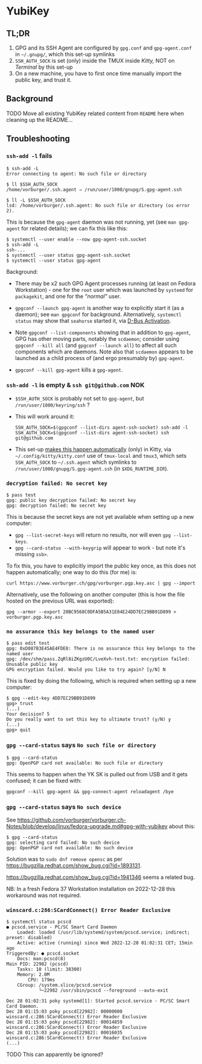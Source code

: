 # YubiKey

## TL;DR

1. GPG and its SSH Agent are configured by `gpg.conf` and `gpg-agent.conf` in `~/.gnupg/`, which this set-up symlinks
2. `SSH_AUTH_SOCK` is set (only) inside the TMUX inside _Kitty,_ NOT on _Terminal_ by this set-up
3. On a new machine, you have to first once time manually import the public key, and trust it.

## Background

TODO Move all existing YubiKey related content from `README` here when cleaning up the README...

## Troubleshooting

### `ssh-add -l` fails

    $ ssh-add -L
    Error connecting to agent: No such file or directory

    $ ll $SSH_AUTH_SOCK
    /home/vorburger/.ssh.agent ⇒ /run/user/1000/gnupg/S.gpg-agent.ssh

    $ ll -L $SSH_AUTH_SOCK
    lsd: /home/vorburger/.ssh.agent: No such file or directory (os error 2).

This is because the `gpg-agent` daemon was not running, yet (see `man gpg-agent` for related details); we can fix this like this:

    $ systemctl --user enable --now gpg-agent-ssh.socket
    $ ssh-add -L
    ssh-...
    $ systemctl --user status gpg-agent-ssh.socket
    $ systemctl --user status gpg-agent

Background:

* There may be x2 such GPG Agent processes running (at least on Fedora Workstation) - one for the `root` user which was launched by `systemd` for `packagekit`, and one for the _"normal"_ user.

* `gpgconf --launch gpg-agent` is another way to explicitly start it (as a daemon); see `man gpgconf` for background.  Alternatively, `systemctl status` may show that `seahorse` started it, via [D-Bus Activation](https://wiki.gnome.org/HowDoI/DBusApplicationLaunching).

* Note `gpgconf --list-components` showing that in addition to `gpg-agent`, GPG has other moving parts, notably the `scdaemon`; consider using `gpgconf --kill all` (and `gpgconf --launch all`) to affect all such components which are daemons. Note also that `scdaemon` appears to be launched as a child process of (and ergo presumably by) `gpg-agent`.

* `gpgconf --kill gpg-agent` kills a `gpg-agent`.

### `ssh-add -l` is empty & `ssh git@github.com` NOK

* `$SSH_AUTH_SOCK` is probably not set to `gpg-agent`, but `/run/user/1000/keyring/ssh` ?
* This will work around it:

      SSH_AUTH_SOCK=$(gpgconf --list-dirs agent-ssh-socket) ssh-add -l
      SSH_AUTH_SOCK=$(gpgconf --list-dirs agent-ssh-socket) ssh git@github.com

* This set-up [makes this happen automatically](https://github.com/vorburger/vorburger-dotfiles-bin-etc/search?q=SSH_AUTH_SOCK) (only) in Kitty,
  via `~/.config/kitty/kitty.conf` use of `tmux-local` and `tmux3`,
  which sets `SSH_AUTH_SOCK` to `~/.ssh.agent` which symlinks to `/run/user/1000/gnupg/S.gpg-agent.ssh` (in `$XDG_RUNTIME_DIR`).

### `decryption failed: No secret key`

    $ pass test
    gpg: public key decryption failed: No secret key
    gpg: decryption failed: No secret key

This is because the secret keys are not yet available when setting up a new computer:

* `gpg --list-secret-keys` will return no results, nor will even `gpg --list-keys`.
* `gpg --card-status --with-keygrip` will appear to work - but note it's missing `ssb>`.

To fix this, you have to explicitly import the public key once, as this does not happen automatically; one way to do this (for me) is:

    curl https://www.vorburger.ch/gpg/vorburger.pgp.key.asc | gpg --import

Alternatively, use the following on another computer (this is how the file hosted on the previous URL was exported):

    gpg --armor --export 20BC9568C0DFA5B5A31E04E24DD7EC29BB91D899 > vorburger.pgp.key.asc

### `no assurance this key belongs to the named user`

    $ pass edit test
    gpg: 0xD087B3E45AE4FDE8: There is no assurance this key belongs to the named user
    gpg: /dev/shm/pass.ZqRl8iZKgzU0C/LveXvh-test.txt: encryption failed: Unusable public key
    GPG encryption failed. Would you like to try again? [y/N] N

This is fixed by doing the following, which is required when setting up a new computer:

    $ gpg --edit-key 4DD7EC29BB91D899
    gpg> trust
    (...)
    Your decision? 5
    Do you really want to set this key to ultimate trust? (y/N) y
    (...)
    gpg> quit

### `gpg --card-status` says `No such file or directory`

    $ gpg --card-status
    gpg: OpenPGP card not available: No such file or directory

This seems to happen when the YK SK is pulled out from USB and it gets confused; it can be fixed with:

    gpgconf --kill gpg-agent && gpg-connect-agent reloadagent /bye

### `gpg --card-status` says `No such device`

See https://github.com/vorburger/vorburger.ch-Notes/blob/develop/linux/fedora-upgrade.md#gpg-with-yubikey about this:

    $ gpg --card-status
    gpg: selecting card failed: No such device
    gpg: OpenPGP card not available: No such device

Solution was to `sudo dnf remove opensc` as per https://bugzilla.redhat.com/show_bug.cgi?id=1893131.

https://bugzilla.redhat.com/show_bug.cgi?id=1941346 seems a related bug.

NB: In a fresh Fedora 37 Workstation installation on 2022-12-28 this workaround was not required.

### `winscard.c:286:SCardConnect() Error Reader Exclusive`

    $ systemctl status pcscd
    ● pcscd.service - PC/SC Smart Card Daemon
        Loaded: loaded (/usr/lib/systemd/system/pcscd.service; indirect; preset: disabled)
        Active: active (running) since Wed 2022-12-28 01:02:31 CET; 15min ago
    TriggeredBy: ● pcscd.socket
        Docs: man:pcscd(8)
    Main PID: 22982 (pcscd)
        Tasks: 10 (limit: 38300)
        Memory: 2.0M
            CPU: 179ms
        CGroup: /system.slice/pcscd.service
                └─22982 /usr/sbin/pcscd --foreground --auto-exit

    Dec 28 01:02:31 poky systemd[1]: Started pcscd.service - PC/SC Smart Card Daemon.
    Dec 28 01:15:03 poky pcscd[22982]: 00000000 winscard.c:286:SCardConnect() Error Reader Exclusive
    Dec 28 01:15:03 poky pcscd[22982]: 00014859 winscard.c:286:SCardConnect() Error Reader Exclusive
    Dec 28 01:15:03 poky pcscd[22982]: 00016035 winscard.c:286:SCardConnect() Error Reader Exclusive
    (...)

TODO This can apparently be ignored?
